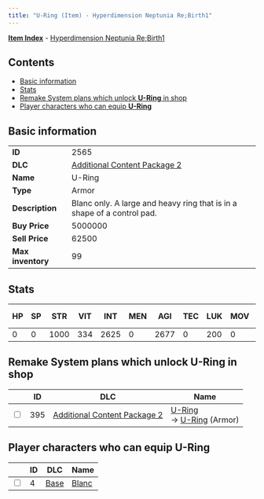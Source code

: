 ```yaml
---
title: "U-Ring (Item) - Hyperdimension Neptunia Re;Birth1"
---
```


[**Item Index**](/neptunia/rb1/item/index.html) - [Hyperdimension Neptunia Re;Birth1](/neptunia/rb1)

## Contents

- [Basic information](#basic-information)
- [Stats](#stats)
- [Remake System plans which unlock **U-Ring** in shop](#remake-system-plans-which-unlock-u-ring-in-shop)
- [Player characters who can equip **U-Ring**](#player-characters-who-can-equip-u-ring)

## Basic information

|   |   |
| -- | -- |
| **ID** | 2565 |
| **DLC** | [Additional Content Package 2](/neptunia/rb1/dlc/11-pack2.html) |
| **Name** | U-Ring |
| **Type** | Armor |
| **Description** | Blanc only. A large and heavy ring that is in a shape of a control pad. |
| **Buy Price** | 5000000 |
| **Sell Price** | 62500 |
| **Max inventory** | 99 |

## Stats

| HP | SP | STR | VIT | INT | MEN | AGI | TEC | LUK | MOV | Fire res. | Ice res. | Wind res. | Lightning res. |
| -- | -- | --- | --- | --- | --- | --- | --- | --- | --- | --------- | -------- | --------- | -------------- |
| 0 | 0 | 1000 | 334 | 2625 | 0 | 2677 | 0 | 200 | 0 | 0 | 0 | 0 | 0 |

## Remake System plans which unlock **U-Ring** in shop

|    | ID | DLC | Name |
| -- | -- | --- | ---- |
| <input type="checkbox" id="rb1-remake-11-395" class="trackbox" /> | 395 | [Additional Content Package 2](/neptunia/rb1/dlc/11-pack2.html) | [U-Ring](/neptunia/rb1/remake/11-395-u-ring.html)<br />→ [U-Ring](/neptunia/rb1/item/11-2565-u-ring.html) (Armor) |

## Player characters who can equip **U-Ring**

|    | ID | DLC | Name |
| -- | -- | --- | ---- |
| <input type="checkbox" id="rb1-player-1-4" class="trackbox" /> | 4 | [Base](/neptunia/rb1/dlc/1-base.html) | [Blanc](/neptunia/rb1/player/1-4-blanc.html) |